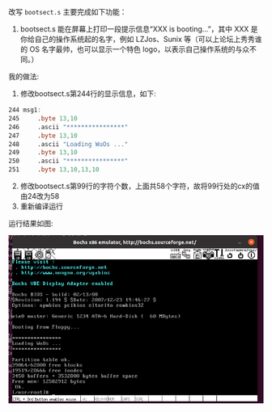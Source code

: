 改写 `bootsect.s` 主要完成如下功能：

1.  bootsect.s 能在屏幕上打印一段提示信息“XXX is booting...”，其中 XXX 是你给自己的操作系统起的名字，例如 LZJos、Sunix 等（可以上论坛上秀秀谁的 OS 名字最帅，也可以显示一个特色 logo，以表示自己操作系统的与众不同。）

我的做法:
1. 修改bootsect.s第244行的显示信息，如下:
```asm                                                                                                                            
244 msg1:                                                                                                                             
245     .byte 13,10
246     .ascii "****************"
247     .byte 13,10
248     .ascii "Loading WuOs ..."
249     .byte 13,10
250     .ascii "****************"
251     .byte 13,10,13,10
```

2. 修改bootsect.s第99行的字符个数，上面共58个字符，故将99行处的cx的值由24改为58
3. 重新编译运行

运行结果如图:

![](https://raw.githubusercontent.com/dqxcj/Study/test/test2/test7/test8/202211141210390.png)